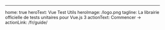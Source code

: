 ---

home: true
heroText: Vue Test Utils
heroImage: /logo.png
tagline: La librairie officielle de tests unitaires pour Vue.js 3
actionText: Commencer →
actionLink: /fr/guide/
